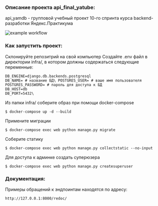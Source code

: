 ### Описание проекта api_final_yatube:

api_yamdb - групповой учебный проект 10-го спринта курса backend-разработки
Яндекс.Практикума

![example workflow](https://github.com/MariyaAnis/yamdb_final/actions/workflows/yamdb_workflow.ymlbadge.svg)

### Как запустить проект:

Склонируйте репозитрий на свой компьютер
Создайте .env файл в директории infra/, в котором должны содержаться следующие переменные:
```
DB_ENGINE=django.db.backends.postgresql
DB_NAME= # название БД\ POSTGRES_USER= # ваше имя пользователя
POSTGRES_PASSWORD= # пароль для доступа к БД
DB_HOST=db
DB_PORT=5432\
```
Из папки infra/ соберите образ при помощи docker-compose 
```
$ docker-compose up -d --build
```
Примените миграции 
```
$ docker-compose exec web python manage.py migrate
```
Соберите статику 
```
$ docker-compose exec web python manage.py collectstatic --no-input
``` 
Для доступа к админке создать суперюзера 

```
$ docker-compose exec web python manage.py createsuperuser
```


### Документация:

Примеры обращений к эндпоинтам находятся по адресу:

```
http://127.0.0.1:8000/redoc/
```